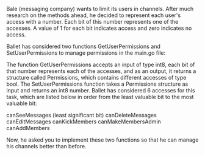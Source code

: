 Bale (messaging company) wants to limit its users in channels. After much research on the methods ahead, he decided to represent each user's access with a number. Each bit of this number represents one of the accesses. A value of 1 for each bit indicates access and zero indicates no access.

Ballet has considered two functions GetUserPermissions and SetUserPermissions to manage permissions in the main.go file:

The function GetUserPermissions accepts an input of type int8, each bit of that number represents each of the accesses, and as an output, it returns a structure called Permissions, which contains different accesses of type bool.
The SetUserPermissions function takes a Permissions structure as input and returns an int8 number.
Ballet has considered 6 accesses for this task, which are listed below in order from the least valuable bit to the most valuable bit:

canSeeMessages (least significant bit)
canDeleteMessages
canEditMessages
canKickMembers
canMakeMembersAdmin
canAddMembers

Now, he asked you to implement these two functions so that he can manage his channels better than before.